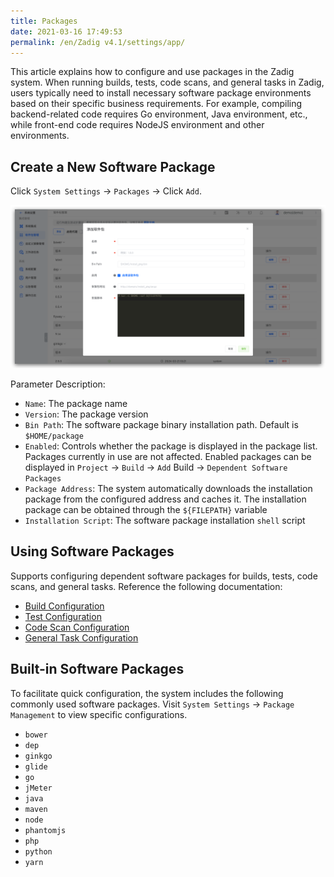```yaml
---
title: Packages
date: 2021-03-16 17:49:53
permalink: /en/Zadig v4.1/settings/app/
---
```


This article explains how to configure and use packages in the Zadig system. When running builds, tests, code scans, and general tasks in Zadig, users typically need to install necessary software package environments based on their specific business requirements. For example, compiling backend-related code requires Go environment, Java environment, etc., while front-end code requires NodeJS environment and other environments.

## Create a New Software Package

Click `System Settings` -> `Packages` -> Click `Add`.

![app](../../../_images/app_220.png)

Parameter Description:
- `Name`: The package name
- `Version`: The package version
- `Bin Path`: The software package binary installation path. Default is `$HOME/package`
- `Enabled`: Controls whether the package is displayed in the package list. Packages currently in use are not affected. Enabled packages can be displayed in `Project` -> `Build` -> `Add` Build -> `Dependent Software Packages`
- `Package Address`: The system automatically downloads the installation package from the configured address and caches it. The installation package can be obtained through the `${FILEPATH}` variable
- `Installation Script`: The software package installation `shell` script

## Using Software Packages

Supports configuring dependent software packages for builds, tests, code scans, and general tasks. Reference the following documentation:

- [Build Configuration](/en/Zadig%20v4.1/project/build/)
- [Test Configuration](/en/Zadig%20v4.1/project/test/#test-configuration)
- [Code Scan Configuration](/en/Zadig%20v4.1/project/scan/)
- [General Task Configuration](/en/Zadig%20v4.1/project/workflow-jobs/#general-tasks)

## Built-in Software Packages

To facilitate quick configuration, the system includes the following commonly used software packages. Visit `System Settings` -> `Package Management` to view specific configurations.

- `bower`
- `dep`
- `ginkgo`
- `glide`
- `go`
- `jMeter`
- `java`
- `maven`
- `node`
- `phantomjs`
- `php`
- `python`
- `yarn`